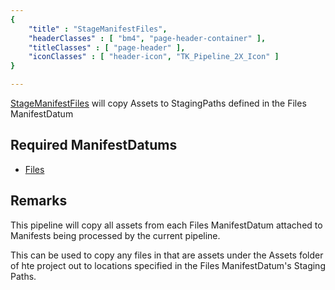 ```yaml
---
{ 
	"title" : "StageManifestFiles",
	"headerClasses" : [ "bm4", "page-header-container" ],
	"titleClasses" : [ "page-header" ],
	"iconClasses" : [ "header-icon", "TK_Pipeline_2X_Icon" ]
}

---
```


[StageManifestFiles](assetlink://Packages/com.passivepicasso.thunderkit/Editor/Core/Pipelines/Jobs/StageManifestFiles.cs) will copy Assets to StagingPaths defined in the Files ManifestDatum

## Required ManifestDatums

* [Files](assetlink://Packages/com.passivepicasso.thunderkit/Editor/Core/Manifests/Datum/Files.cs)

## Remarks

This pipeline will copy all assets from each Files ManifestDatum attached to Manifests being processed by the current pipeline.

This can be used to copy any files in that are assets under the Assets folder of hte project out to locations specified in the Files ManifestDatum's Staging Paths.